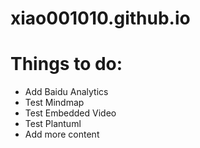# xiao001010.github.io

# Things to do:
- Add Baidu Analytics
- Test Mindmap
- Test Embedded Video
- Test Plantuml
- Add more content
